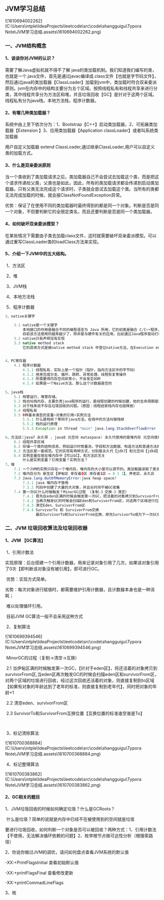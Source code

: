 ## JVM学习总结



![1610694002262](C:\Users\intple\IdeaProjects\leetcode\src\code\shangguigu\Typora Note\JVM学习总结.assets\1610694002262.png)

### 一、JVM结构概念

#### 1、谈谈你对JVM的认识？

需要了解Java虚拟机就不得不了解 java的类加载机制。我们知道我们编写的类，也就是一个.java文件，首先是通过javac编译成.class文件【也就是字节码文件】，然后通过java的类加载器【ClassLoader】加载到jvm中，类加载时符合双亲委派原则。jvm在内存中的结构主要分为五个区域。按照线程私有和线程共享来进行分类，其中线程共享分为方法区和堆，并且垃圾回收【GC】是针对于这两个区域。线程私有分为java栈，本地方法栈，程序计数器。

#### 2、有哪几种类加载器？

系统中由上至下依次分为：1、Bootstrap【C++】启动类加载器，2、可拓展类加载器【Extension 】3、应用类加载器【Application classLoader】或者叫系统类加载器

用户自定义加载器 extend ClassLoader,通过继承ClassLoader,用户可以自定义类的加载方式。

#### 3、什么是双亲委派原则

当一个类收到了类加载请求之后，类加载器自己不会尝试去加载这个类，而是把这个请求传递给父类，父类也是如此，因此，所有的类加载请求都会传递到启动类加载器。只有父类无法完成这个请求时，子类就会尝试去加载这个类。当所有的类都无法完成加载的时候，就会报ClassNotFoundException异常。

​	优势：保证了在使用不同的类加载器时最终得到的都是同一个对象。判断是否是同一个对象，不但要判断它的全限定类名，而且还要判断是否是同一个类加载器。

#### 4、如何破坏双亲委派模型？

在某些情况下需要由子类去加载class文件，这时就需要破坏双亲委派模型。可以通过重写ClassLoader类的loadClass方法来实现。

#### 5、介绍一下JVM中的五大结构。

​	1、方法区

​	2、堆

​	3、JVM栈

​	4、本地方法栈

​	5、程序计数器

```java
3、native关键字

	3.1 native是一个关键字
        本地接口的作用是融合不同的编程语言为 Java 所用，它的初衷是融合 C/C++程序，Java 诞生的时候是 C/C++横行的时候，要想立足，必须有调用 C/C++程序，于是就在内存中专门开辟了一块区域处理标记为native的代码，它的具体做法是 Native Method Stack中登记 native方法，在Execution Engine 执行时加载native libraies。
        目前该方法使用的越来越少了，除非是与硬件有关的应用，比如通过Java程序驱动打印机或者Java系统管理生产设备，在企业级应用中已经比较少见。因为现在的异构领域间的通信很发达，比如可以使用 Socket通信，也可以使用Web Service等等，不多做介绍。
	3.2 native只有声明没有实现
	3.3 native method stack
	    它的具体方式是做native method stack 中登记native方法，在Execution engine 执行时加载本地方法库。


4、PC寄存器
    4.1 程序计数器
        4.1.1 线程私有，实际上是一个指针（指针，指向方法区中的字节码）
        4.1.2 用来完成分支、循环、跳转、异常处理、线程恢复等操作
        4.1.3 所需要得内存空间非常小，不会发生OOM
        4.1.4 如果是一个Naive方法，那么这个计数器是空的

5、java栈
	5.1 栈管运行，堆管存储。
	5.2 栈也叫栈内存，主要负责java程序的运行，是线程创建的时候创建，他的生命周期是和线程一样的
	5.3 对于栈来说不存在垃圾回收的问题。（原因：线程结束栈内存也就释放）
	5.4 线程私有
	5.5 8种基本类型的变量+对象的引用+实例方法
	    5.5.1 什么是栈帧？等同于java方法。在栈中的方法叫做栈帧
	    5.5.2 栈的运行原理
	    5.5.3 Exception in thread "main" java.lang.StackOverflowError

6、方法区(java7 永久带 ; java8 元空间 mataspace) 永久代使用的是堆内存 元空间使用的是本机物理内存
    6.1 线程共享区域
    6.2 存储一个类的结构信息，例如运行时常量池，字段和方法数据、构造方法和普通方法的字节码内容
    6.3 方法区是一套规范。它的实现有两种方式，分别是永久代【jdk7】和元空间【jdk8】
    6.4 实例变量存放在堆内存中【可以GC】，和方法区无关
        什么是实例变量？引用变量？实例方法？
7、堆
    7.1 一个JVM的实例只存在一个堆内存，堆内存的大小是可以调节的。类加载器读取了类文件后，需要把类、方法、常变量放到堆内存中。保存所有引用类型的真实信息。
    7.2 堆内存分为 新生区【伊甸区 幸存者0区 幸存者1区 = 8 1 1】、养老区、永久区
    7.3 Java.lang.OutOfMemoryError:java heap space?
        7.3.1 java 堆内存不够用
        7.3.2 代码中创建了大量的大对象，并且长时间不被GC收集
    7.4 第一次GC什么时候触发？MinorGC过程 （复制-》交换-》清空）
        7.4.1 首先在eden区满的时候会触发第一次GC，把活着的对象拷贝到SurvivorFrom区
        7.4.2 当再次触发GC的时候会扫描Eden和SurvivorFrom区，对这两个区域进行垃圾回收，经过这次回收还存活的对象，则直接复制到SurvivorTo区域 复制的过程是什么样的？
        7.4.3 清空Eden、SurvivorFrom区
        7.4.4 SurvivorTo 和 SurvivorFrom交换
              最后SurvivorTo和SurvivorFrom互换，原先SurvivorTo成为下一次GC扫描时的SurvivorFrom 原则是谁空谁是SurvivorTo区
```

### 二、JVM 垃圾回收算法及垃圾回收器

#### **1、JVM 【GC算法】**

​	1、引用计数法

​		实现原理：后台搭建一个引用计数器，用来记录对象引用了几次，如果该对象引用了0次【即判断该对象没有被引用】，即可进行GC。

​		优势：实现方式简单。

​		劣势：每次对象进行赋值时，都需要维护引用计数器，且计数器本身也是一种消耗；

​			    难以处理循环引用。

​		目前JVM GC算法一般不会采用这种方式

​	2、复制算法

![1610699394546](C:\Users\intple\IdeaProjects\leetcode\src\code\shangguigu\Typora Note\JVM学习总结.assets\1610699394546.png)

​				MinorGC的过程（复制->清空->互换）

​		2.1 当伊甸区满的时候触发第一次GC，【针对于eden区】，将还活着的对象拷贝到survivorFrom区,当eden区再次触发GC的时候会扫描eden区和survivorFrom区，对两个区域的垃圾进行回收，经过这次回收还活着的对象，则直接复制到to区域【如果有对象的年龄达到了老年的标准，则直接复制到老年代】，同时把对象的年龄+1

​		2.2 清空eden、survivorFrom区

​		2.3 SurvivorTo和SurvivorFrom互换位置【互换位置的标准谁空谁是To】

​			

​	3、标记清除算法

![1610700368884](C:\Users\intple\IdeaProjects\leetcode\src\code\shangguigu\Typora Note\JVM学习总结.assets\1610700368884.png)

​	4、标记整理算法

![1610700383862](C:\Users\intple\IdeaProjects\leetcode\src\code\shangguigu\Typora Note\JVM学习总结.assets\1610700383862.png)

#### 2、GC相关的题目

1、JVM垃圾回收的时候如何确定垃圾？什么是GCRoots？

​	什么是垃圾？简单的说就是内存中已经不在被使用到的空间就是垃圾

​	要进行垃圾回收，如何判断一个对象是否可以被回收？两种方式：1、引用计数法【不使用，无法解决循环依赖的问题】2、枚举根节点做可达性分析（根搜索路径）

2、你说你做过JVM的调优，请问如何盘点查看JVM系统的默认值

-XX:+PrintFlagsInitial 查看初始默认值

-XX:+printFlagsFinal 查看修改更新

-XX:+printCommadLineFlags

3、枚





